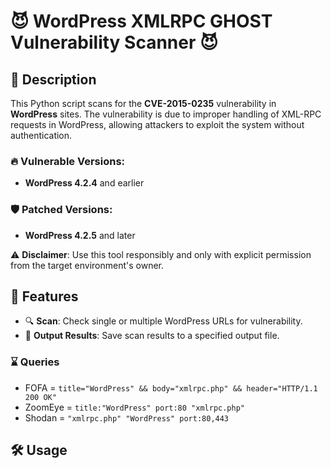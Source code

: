 # 😈 WordPress XMLRPC GHOST Vulnerability Scanner 😈

## 📜 Description

This Python script scans for the **CVE-2015-0235** vulnerability in **WordPress** sites. The vulnerability is due to improper handling of XML-RPC requests in WordPress, allowing attackers to exploit the system without authentication.

### 🔥 Vulnerable Versions:
- **WordPress 4.2.4** and earlier

### 🛡️ Patched Versions:
- **WordPress 4.2.5** and later

⚠️ **Disclaimer**: Use this tool responsibly and only with explicit permission from the target environment's owner.

## 🚀 Features

- 🔍 **Scan**: Check single or multiple WordPress URLs for vulnerability.
- 💾 **Output Results**: Save scan results to a specified output file.

### ⌛ Queries
- FOFA = `title="WordPress" && body="xmlrpc.php" && header="HTTP/1.1 200 OK"`
- ZoomEye = `title:"WordPress" port:80 "xmlrpc.php"`
- Shodan = `"xmlrpc.php" "WordPress" port:80,443`

## 🛠️ Usage
```bash
